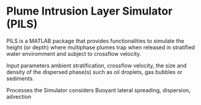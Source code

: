 # Plume Intrusion Layer Simulator (PILS)
PILS is a MATLAB package that provides functionalities to simulate the height (or depth) where multiphase plumes trap when released in stratified water enviromment and subject to crossflow velocity.

Input parameters
 ambient stratification, crossflow velocity, the size and density of the dispersed phase(s) such as oil droplets, gas bubbles or sediments.

Processes the Simulator considers
Buoyant lateral spreading, dispersion, advection
